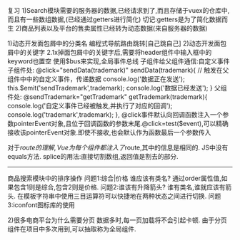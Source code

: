 复习
1)Search模块需要的服务器的数据,已经请求到了,而且存储于vuex的仓库中,而且有一些数组数据,(已经通过getters进行简化)
切记:getters是为了简化数据而生
2)商品列表以及平台的售卖属性已经转为动态数据(来自服务器的数据)



1)动态开发面包屑中的分类名
编程式导航路由跳转[自己跳自己]
2)动态开发面包屑中的关键字
2.1x掉面包屑中的关键字后,需要将header组件中输入框中的keyword也置空
使用$bus来实现,全局事件总线
子组件给父组件通信:自定义事件
子组件处:
@click="sendData(trademark)"
sendData(trademark){
    // 触发在父组件中中的自定义事件，传递数据
    console.log('数据正在发送');
    this.$emit('sendTrademark',trademark);
        console.log('数据已经发送');
}
父组件处:
@sendTrademark="getTrademark"
getTrademark(trademark){
    console.log('自定义事件已经被触发,并执行了对应的回调');
    console.log('trademark',trademark);
},
@click事件默认向回调函数注入一个参数pointerEvent对象,且位于回调函数的参数末尾.@click=test($event),可以精确接收该pointerEvent对象.即使不接收,也会默认作为函数最后一个参数传入

对于$route的理解,Vue为每个组件都注入了$route,其中的信息是相同的.
JS中没有equals方法. splice的用法:直接切割数组,返回值是割去的部分.

----------------------------------------------------------------
商品搜索模块中的排序操作
问题1:综合|价格 谁应该有类名? 通过order属性值,如果包含1则是综合,包含2则是价格.
问题2:谁该有升降箭头?
    谁有类名,谁就应该有箭头.
    在模板字符串中使用三目运算符可以快捷地在两种状态之间进行切换.
问题3:iconfont图标库的使用

2)很多电商平台为什么需要分页
    数据多时,每一页加载将不会引起卡顿.
由于分页组件在项目中多次用到,可以抽取称为全局组件.